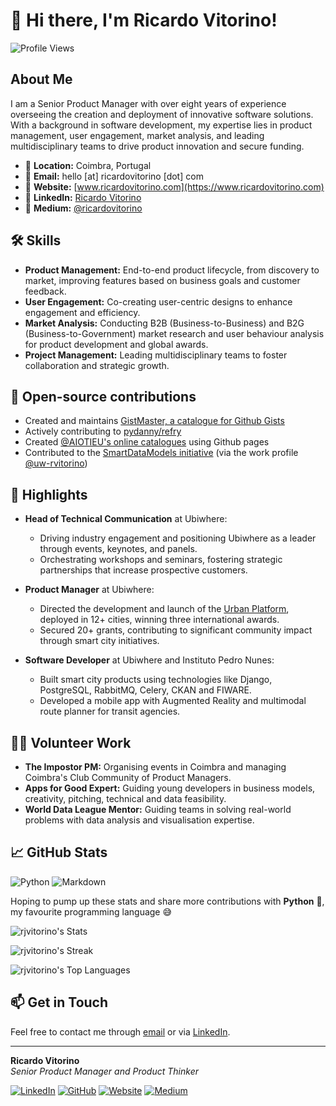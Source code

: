 # 👋 Hi there, I'm Ricardo Vitorino!

![Profile Views](https://komarev.com/ghpvc/?username=rjvitorino&style=flat-square)

## About Me

I am a Senior Product Manager with over eight years of experience overseeing the creation and deployment of innovative software solutions. 
With a background in software development, my expertise lies in product management, user engagement, market analysis, and leading multidisciplinary teams to drive product innovation and secure funding.

- 📍 **Location:** Coimbra, Portugal
- 📧 **Email:** hello [at] ricardovitorino [dot] com
- 🔗 **Website:** [www.ricardovitorino.com](https://www.ricardovitorino.com)
- 💼 **LinkedIn:** [Ricardo Vitorino](https://www.linkedin.com/in/rjvitorino/)
- 📝 **Medium:** [@ricardovitorino](https://medium.com/@ricardovitorino)

## 🛠 Skills

- **Product Management:** End-to-end product lifecycle, from discovery to market, improving features based on business goals and customer feedback.
- **User Engagement:** Co-creating user-centric designs to enhance engagement and efficiency.
- **Market Analysis:** Conducting B2B (Business-to-Business) and B2G (Business-to-Government) market research and user behaviour analysis for product development and global awards.
- **Project Management:** Leading multidisciplinary teams to foster collaboration and strategic growth.

## 🤝 Open-source contributions

- Created and maintains [GistMaster, a catalogue for Github Gists](https://github.com/rjvitorino/gists-catalogue)
- Actively contributing to [pydanny/refry](https://github.com/pydanny/refry)
- Created [@AIOTIEU's online catalogues](https://github.com/AIOTIEU) using Github pages
- Contributed to the [SmartDataModels initiative](https://github.com/smart-data-models) (via the work profile [@uw-rvitorino](https://github.com/uw-rvitorino))

## 🌟 Highlights

- **Head of Technical Communication** at Ubiwhere:
  - Driving industry engagement and positioning Ubiwhere as a leader through events, keynotes, and panels.
  - Orchestrating workshops and seminars, fostering strategic partnerships that increase prospective customers.

- **Product Manager** at Ubiwhere:
  - Directed the development and launch of the [Urban Platform](https://urbanplatform.city), deployed in 12+ cities, winning three international awards.
  - Secured 20+ grants, contributing to significant community impact through smart city initiatives.

- **Software Developer** at Ubiwhere and Instituto Pedro Nunes:
  - Built smart city products using technologies like Django, PostgreSQL, RabbitMQ, Celery, CKAN and FIWARE.
  - Developed a mobile app with Augmented Reality and multimodal route planner for transit agencies.

## 👩‍💻 Volunteer Work

- **The Impostor PM:** Organising events in Coimbra and managing Coimbra's Club Community of Product Managers.
- **Apps for Good Expert:** Guiding young developers in business models, creativity, pitching, technical and data feasibility.
- **World Data League Mentor:** Guiding teams in solving real-world problems with data analysis and visualisation expertise.

## 📈 GitHub Stats

![Python](https://img.shields.io/badge/Python-14354C?style=for-the-badge&logo=python&logoColor=white)
![Markdown](https://img.shields.io/badge/Markdown-000000?style=for-the-badge&logo=markdown&logoColor=white)

Hoping to pump up these stats and share more contributions with **Python** 🐍, my favourite programming language 😅

![rjvitorino's Stats](https://github-readme-stats.vercel.app/api?username=rjvitorino&theme=vue&show_icons=true&hide_border=true&count_private=true)

![rjvitorino's Streak](https://github-readme-streak-stats.herokuapp.com/?user=rjvitorino&theme=vue&hide_border=true)

![rjvitorino's Top Languages](https://github-readme-stats.vercel.app/api/top-langs/?username=rjvitorino&theme=vue&show_icons=true&hide_border=true&layout=compact)

## 📫 Get in Touch

Feel free to contact me through [email](mailto:hello@ricardovitorino.com) or via [LinkedIn](https://www.linkedin.com/in/rjvitorino/).

---

**Ricardo Vitorino**  
_Senior Product Manager and Product Thinker_  

[![LinkedIn](https://img.shields.io/badge/LinkedIn-blue?style=flat&logo=linkedin&labelColor=blue)](https://www.linkedin.com/in/rjvitorino/) [![GitHub](https://img.shields.io/badge/GitHub-black?style=flat&logo=github&labelColor=black)](https://github.com/rjvitorino) [![Website](https://img.shields.io/badge/Website-gray?style=flat&logo=google-chrome&labelColor=gray)](https://www.ricardovitorino.com) [![Medium](https://img.shields.io/badge/Medium-black?style=flat&logo=medium&labelColor=black)](https://medium.com/@ricardovitorino)


